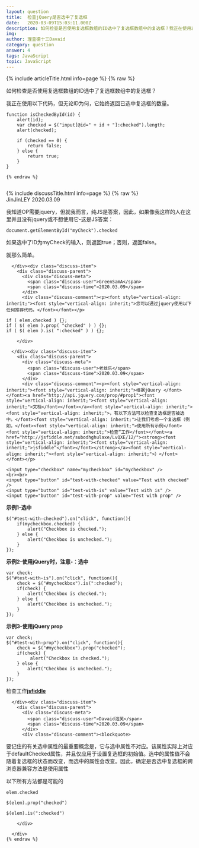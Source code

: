 ```yaml
---
layout: question
title:  检查jQuery是否选中了复选框
date:   2020-03-09T15:03:11.000Z
description: 如何检查是否使用复选框数组的ID选中了复选框数组中的复选框？我正在使用以下代码，但无论ID为何，它始终返回已选中复选框的数量。function i...
img: 
author: 理查德十三Davaid
category: question
answer: 4
tags: JavaScript
topic: JavaScript
---
```

<div class="article-root">
  <div class="article">
    {% include articleTitle.html info=page %}
    {% raw %}
    <div class="article-content"><p><font style="vertical-align: inherit;"><font style="vertical-align: inherit;">如何检查是否使用复选框数组的ID选中了复选框数组中的复选框？</font></font></p>

<p><font style="vertical-align: inherit;"><font style="vertical-align: inherit;">我正在使用以下代码，但无论ID为何，它始终返回已选中复选框的数量。</font></font></p>

<pre class="lang-js prettyprint-override"><code>function isCheckedById(id) {<font></font>
    alert(id);<font></font>
    var checked = $("input[@id=" + id + "]:checked").length;<font></font>
    alert(checked);<font></font>
<font></font>
    if (checked == 0) {<font></font>
        return false;<font></font>
    } else {<font></font>
        return true;<font></font>
    }<font></font>
}<font></font>
</code></pre></div>
    {% endraw %}
  </div>
  <p style="height: 0;width:0;overflow: hidden;"> 第340篇《检查jQuery是否选中了复选框》来自Winter(https://github.com/aiyld/aiyld.github.io)的站点</p>
  <div class="discuss-wrapper">
    {% include discussTitle.html info=page %}
    {% raw %}
    <div class="discuss-item">
        <div class="discuss-parent">
          <div class="discuss-meta">
            <span class="discuss-user">JinJinLEY</span>
            <span class="discuss-time">2020.03.09</span>
          </div>
          <div class="discuss-comment"><p><font style="vertical-align: inherit;"><font style="vertical-align: inherit;">我知道OP需要jquery，但就我而言，纯JS是答案，因此，如果像我这样的人在这里并且没有jquery或不想使用它-这是JS答案：</font></font></p>

<pre><code>document.getElementById("myCheck").checked
</code></pre>

<p><font style="vertical-align: inherit;"><font style="vertical-align: inherit;">如果选中了ID为myCheck的输入，则返回true；否则，返回false。</font></font></p>

<p><font style="vertical-align: inherit;"><font style="vertical-align: inherit;">就那么简单。</font></font></p></div>
        </div>
        
      </div><div class="discuss-item">
        <div class="discuss-parent">
          <div class="discuss-meta">
            <span class="discuss-user">GreenSamA</span>
            <span class="discuss-time">2020.03.09</span>
          </div>
          <div class="discuss-comment"><p><font style="vertical-align: inherit;"><font style="vertical-align: inherit;">您可以通过jquery使用以下任何推荐代码。</font></font></p>

<pre><code>if ( elem.checked ) {};<font></font>
if ( $( elem ).prop( "checked" ) ) {};<font></font>
if ( $( elem ).is( ":checked" ) ) {};<font></font>
</code></pre></div>
        </div>
        
      </div><div class="discuss-item">
        <div class="discuss-parent">
          <div class="discuss-meta">
            <span class="discuss-user">老丝乐</span>
            <span class="discuss-time">2020.03.09</span>
          </div>
          <div class="discuss-comment"><p><font style="vertical-align: inherit;"><font style="vertical-align: inherit;">根据jQuery </font></font><a href="http://api.jquery.com/prop/#prop1"><font style="vertical-align: inherit;"><font style="vertical-align: inherit;">文档</font></font></a><font style="vertical-align: inherit;"><font style="vertical-align: inherit;">，有以下方法可以检查复选框是否被选中。</font><font style="vertical-align: inherit;">让我们考虑一个复选框（例如，</font><font style="vertical-align: inherit;">使用所有示例</font><font style="vertical-align: inherit;">检查“工作</font></font><a href="http://jsfiddle.net/subodhghulaxe/LvQXE/12/"><strong><font style="vertical-align: inherit;"><font style="vertical-align: inherit;">jsfiddle”</font></font></strong></a><font style="vertical-align: inherit;"><font style="vertical-align: inherit;">）</font></font></p>

<pre><code>&lt;input type="checkbox" name="mycheckbox" id="mycheckbox" /&gt;<font></font>
&lt;br&gt;&lt;br&gt;<font></font>
&lt;input type="button" id="test-with-checked" value="Test with checked" /&gt;<font></font>
&lt;input type="button" id="test-with-is" value="Test with is" /&gt;<font></font>
&lt;input type="button" id="test-with-prop" value="Test with prop" /&gt;<font></font>
</code></pre>

<p><strong><font style="vertical-align: inherit;"><font style="vertical-align: inherit;">示例1-选中</font></font></strong></p>

<pre><code>$("#test-with-checked").on("click", function(){<font></font>
    if(mycheckbox.checked) {<font></font>
        alert("Checkbox is checked.");<font></font>
    } else {<font></font>
        alert("Checkbox is unchecked.");<font></font>
    }<font></font>
}); <font></font>
</code></pre>

<p><strong><font style="vertical-align: inherit;"><font style="vertical-align: inherit;">示例2-使用jQuery时，注意-：选中</font></font></strong></p>

<pre><code>var check;<font></font>
$("#test-with-is").on("click", function(){<font></font>
    check = $("#mycheckbox").is(":checked");<font></font>
    if(check) {<font></font>
        alert("Checkbox is checked.");<font></font>
    } else {<font></font>
        alert("Checkbox is unchecked.");<font></font>
    }<font></font>
}); <font></font>
</code></pre>

<p><strong><font style="vertical-align: inherit;"><font style="vertical-align: inherit;">示例3-使用jQuery prop</font></font></strong>  </p>

<pre><code>var check;<font></font>
$("#test-with-prop").on("click", function(){<font></font>
    check = $("#mycheckbox").prop("checked");<font></font>
    if(check) {<font></font>
         alert("Checkbox is checked.");<font></font>
    } else {<font></font>
        alert("Checkbox is unchecked.");<font></font>
    }<font></font>
}); <font></font>
</code></pre>

<p><font style="vertical-align: inherit;"><font style="vertical-align: inherit;">检查工作</font></font><a href="http://jsfiddle.net/subodhghulaxe/LvQXE/12/"><strong><font style="vertical-align: inherit;"><font style="vertical-align: inherit;">jsfiddle</font></font></strong></a> </p></div>
        </div>
        
      </div><div class="discuss-item">
        <div class="discuss-parent">
          <div class="discuss-meta">
            <span class="discuss-user">Davaid泡芙</span>
            <span class="discuss-time">2020.03.09</span>
          </div>
          <div class="discuss-comment"><blockquote>
  <p><font style="vertical-align: inherit;"><font style="vertical-align: inherit;">要记住的有关选中属性的最重要概念是，它与选中属性不对应。</font><font style="vertical-align: inherit;">该属性实际上对应于defaultChecked属性，并且仅应用于设置复选框的初始值。</font><font style="vertical-align: inherit;">选中的属性值不会随着复选框的状态而改变，而选中的属性会改变。</font><font style="vertical-align: inherit;">因此，确定是否选中复选框的跨浏览器兼容方法是使用属性</font></font></p>
</blockquote>

<p><font style="vertical-align: inherit;"><font style="vertical-align: inherit;">以下所有方法都是可能的</font></font></p>

<pre><code>elem.checked <font></font>
<font></font>
$(elem).prop("checked") <font></font>
<font></font>
$(elem).is(":checked") <font></font>
</code></pre></div>
        </div>
        
      </div>
    {% endraw %}
  </div>
<div>
